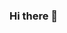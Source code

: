 
### Hi there 👋

<!--
**auralshin/auralshin** is a ✨ _special_ ✨ repository because its `README.md` (this file) appears on your GitHub profile.

<table border="0">
 <tr>
    <td><b style="font-size:30px">Here are some ideas to get you started:</b></td>
    <td><b style="font-size:30px">Here are some ideas to get you started:</b></td>
 </tr>
 <tr>
    <td>
- 🔭 I’m currently working on ...
- 🌱 I’m currently learning ...
- 👯 I’m looking to collaborate on ...</td>
   
    <td>- 🤔 I’m looking for help with ...
- 💬 Ask me about ...
- 📫 How to reach me: ...
- 😄 Pronouns: ...
- ⚡ Fun fact: ...</td>
 </tr>
</table>

Here are some ideas to get you started:

- 🔭 I’m currently working on ...
- 🌱 I’m currently learning ...
- 👯 I’m looking to collaborate on ...
- 🤔 I’m looking for help with ...
- 💬 Ask me about ...
- 📫 How to reach me: ...
- 😄 Pronouns: ...
- ⚡ Fun fact: ...
-->
